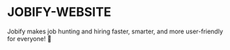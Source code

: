 # JOBIFY-WEBSITE
Jobify makes job hunting and hiring faster, smarter, and more user-friendly for everyone! 🚀

